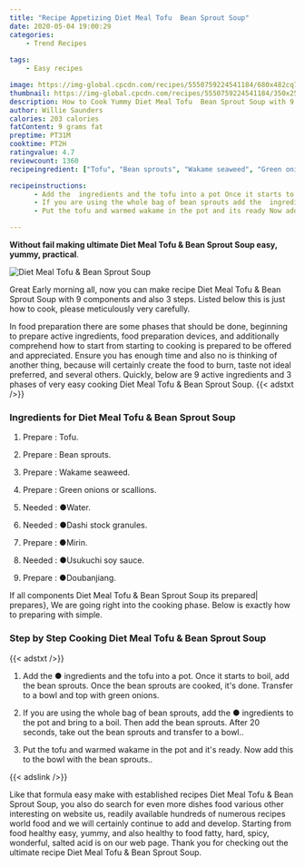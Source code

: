 ```yaml
---
title: "Recipe Appetizing Diet Meal Tofu  Bean Sprout Soup"
date: 2020-05-04 19:00:29
categories:
    - Trend Recipes
    
tags:
    - Easy recipes

image: https://img-global.cpcdn.com/recipes/5550759224541184/680x482cq70/diet-meal-tofu-bean-sprout-soup-recipe-main-photo.jpg
thumbnail: https://img-global.cpcdn.com/recipes/5550759224541184/350x250cq70/diet-meal-tofu-bean-sprout-soup-recipe-main-photo.jpg
description: How to Cook Yummy Diet Meal Tofu  Bean Sprout Soup with 9 ingredients and 3 stages of easy cooking.
author: Willie Saunders
calories: 203 calories
fatContent: 9 grams fat
preptime: PT31M
cooktime: PT2H
ratingvalue: 4.7
reviewcount: 1360
recipeingredient: ["Tofu", "Bean sprouts", "Wakame seaweed", "Green onions or scallions", "Water", "Dashi stock granules", "Mirin", "Usukuchi soy sauce", "Doubanjiang"]

recipeinstructions: 
      - Add the  ingredients and the tofu into a pot Once it starts to boil add the bean sprouts Once the bean sprouts are cooked its done Transfer to a bowl and top with green onions 
      - If you are using the whole bag of bean sprouts add the  ingredients to the pot and bring to a boil Then add the bean sprouts After 20 seconds take out the bean sprouts and transfer to a bowl 
      - Put the tofu and warmed wakame in the pot and its ready Now add this to the bowl with the bean sprouts

---
```




**Without fail making ultimate Diet Meal Tofu &amp; Bean Sprout Soup easy, yummy, practical**. 


![Diet Meal Tofu &amp; Bean Sprout Soup](https://img-global.cpcdn.com/recipes/5550759224541184/680x482cq70/diet-meal-tofu-bean-sprout-soup-recipe-main-photo.jpg "Diet Meal Tofu &amp; Bean Sprout Soup")




Great Early morning all, now you can make recipe Diet Meal Tofu &amp; Bean Sprout Soup with 9 components and also 3 steps. Listed below this is just how to cook, please meticulously very carefully.

In food preparation there are some phases that should be done, beginning to prepare active ingredients, food preparation devices, and additionally comprehend how to start from starting to cooking is prepared to be offered and appreciated. Ensure you has enough time and also no is thinking of another thing, because will certainly create the food to burn, taste not ideal preferred, and several others. Quickly, below are 9 active ingredients and 3 phases of very easy cooking Diet Meal Tofu &amp; Bean Sprout Soup.
{{< adstxt />}}

### Ingredients for Diet Meal Tofu &amp; Bean Sprout Soup


1. Prepare  : Tofu.

1. Prepare  : Bean sprouts.

1. Prepare  : Wakame seaweed.

1. Prepare  : Green onions or scallions.

1. Needed  : ●Water.

1. Needed  : ●Dashi stock granules.

1. Prepare  : ●Mirin.

1. Needed  : ●Usukuchi soy sauce.

1. Prepare  : ●Doubanjiang.



If all components Diet Meal Tofu &amp; Bean Sprout Soup its prepared| prepares}, We are going right into the cooking phase. Below is exactly how to preparing with simple.

### Step by Step Cooking Diet Meal Tofu &amp; Bean Sprout Soup

{{< adstxt />}}


1. Add the ● ingredients and the tofu into a pot. Once it starts to boil, add the bean sprouts. Once the bean sprouts are cooked, it&#39;s done. Transfer to a bowl and top with green onions.



1. If you are using the whole bag of bean sprouts, add the ● ingredients to the pot and bring to a boil. Then add the bean sprouts. After 20 seconds, take out the bean sprouts and transfer to a bowl..



1. Put the tofu and warmed wakame in the pot and it&#39;s ready. Now add this to the bowl with the bean sprouts..





{{< adslink />}}

Like that formula easy make with established recipes Diet Meal Tofu &amp; Bean Sprout Soup, you also do search for even more dishes food various other interesting on website us, readily available hundreds of numerous recipes world food and we will certainly continue to add and develop. Starting from food healthy easy, yummy, and also healthy to food fatty, hard, spicy, wonderful, salted acid is on our web page. Thank you for checking out the ultimate recipe Diet Meal Tofu &amp; Bean Sprout Soup.
